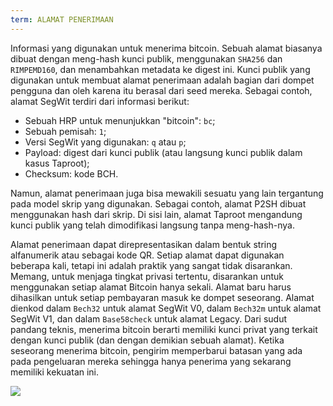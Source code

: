 ```yaml
---
term: ALAMAT PENERIMAAN
---
```


Informasi yang digunakan untuk menerima bitcoin. Sebuah alamat biasanya dibuat dengan meng-hash kunci publik, menggunakan `SHA256` dan `RIMPEMD160`, dan menambahkan metadata ke digest ini. Kunci publik yang digunakan untuk membuat alamat penerimaan adalah bagian dari dompet pengguna dan oleh karena itu berasal dari seed mereka. Sebagai contoh, alamat SegWit terdiri dari informasi berikut:
* Sebuah HRP untuk menunjukkan "bitcoin": `bc`;
* Sebuah pemisah: `1`;
* Versi SegWit yang digunakan: `q` atau `p`;
* Payload: digest dari kunci publik (atau langsung kunci publik dalam kasus Taproot);
* Checksum: kode BCH.

Namun, alamat penerimaan juga bisa mewakili sesuatu yang lain tergantung pada model skrip yang digunakan. Sebagai contoh, alamat P2SH dibuat menggunakan hash dari skrip. Di sisi lain, alamat Taproot mengandung kunci publik yang telah dimodifikasi langsung tanpa meng-hash-nya.

Alamat penerimaan dapat direpresentasikan dalam bentuk string alfanumerik atau sebagai kode QR. Setiap alamat dapat digunakan beberapa kali, tetapi ini adalah praktik yang sangat tidak disarankan. Memang, untuk menjaga tingkat privasi tertentu, disarankan untuk menggunakan setiap alamat Bitcoin hanya sekali. Alamat baru harus dihasilkan untuk setiap pembayaran masuk ke dompet seseorang. Alamat dienkod dalam `Bech32` untuk alamat SegWit V0, dalam `Bech32m` untuk alamat SegWit V1, dan dalam `Base58check` untuk alamat Legacy. Dari sudut pandang teknis, menerima bitcoin berarti memiliki kunci privat yang terkait dengan kunci publik (dan dengan demikian sebuah alamat). Ketika seseorang menerima bitcoin, pengirim memperbarui batasan yang ada pada pengeluaran mereka sehingga hanya penerima yang sekarang memiliki kekuatan ini.

![](../../dictionnaire/assets/23.png)